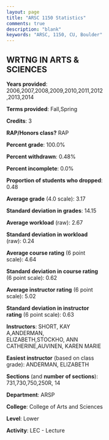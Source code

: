```yaml
---
layout: page
title: "ARSC 1150 Statistics"
comments: true
description: "blank"
keywords: "ARSC, 1150, CU, Boulder"
--- 
```

<head>
<script src="https://ajax.googleapis.com/ajax/libs/jquery/2.1.3/jquery.min.js"></script>
<script src="https://dl.dropboxusercontent.com/s/pc42nxpaw1ea4o9/highcharts.js?dl=0"></script>
<!-- <script src="../assets/js/highcharts.js"></script> -->
<style type="text/css">@font-face {
	font-family: "Bebas Neue";
	src: url(https://www.filehosting.org/file/details/544349/BebasNeue%20Regular.otf) format("opentype");
	}
	h1.Bebas { 
		font-family: "Bebas Neue", Verdana, Tahoma;
	}
</style>
</head>
<body>
	<div id="container" style="float: right; width: 45%; height: 88%; margin-left: 2.5%; margin-right: 2.5%;"></div>
	<script language="JavaScript">
		$(document).ready(function() {
		var chart = {type: 'column'};
		var title = {text: 'Grade Distribution'};
		var xAxis = {categories: ['A','B','C','D','F'],crosshair: true};
		var yAxis = {min: 0,title: {text: 'Percentage'}};
		var tooltip = {headerFormat: '<center><b><span style="font-size:20px">{point.key}</span></b></center>',
		               pointFormat: '<td style="padding:0"><b>{point.y:.1f}%</b></td>',
		               footerFormat: '</table>',shared: true,useHTML: true};
		var plotOptions = {column: {pointPadding: 0.0,borderWidth: 0}};  
		var credits = {enabled: false};var series= [{name: 'Percent',data: [37.2,48.31,12.08,1.93,0.48,]}];
		var json = {};
		json.chart = chart;
		json.title = title;
		json.tooltip = tooltip;
		json.xAxis = xAxis;
		json.yAxis = yAxis;  
		json.series = series;
		json.plotOptions = plotOptions;  
		json.credits = credits;
		$('#container').highcharts(json);
	});
	</script>
</body>
			   
## WRTNG IN ARTS & SCIENCES

**Years provided**: 2006,2007,2008,2009,2010,2011,2012,2013,2014

**Terms provided**: Fall,Spring

**Credits**: 3

**RAP/Honors class?** RAP

**Percent grade**: 100.0%

**Percent withdrawn**: 0.48%

**Percent incomplete**: 0.0%

**Proportion of students who dropped**: 0.48

**Average grade** (4.0 scale): 3.17

**Standard deviation in grades**: 14.15

**Average workload** (raw): 2.67

**Standard deviation in workload** (raw): 0.24

**Average course rating** (6 point scale): 4.64

**Standard deviation in course rating** (6 point scale): 0.62

**Average instructor rating** (6 point scale): 5.02

**Standard deviation in instructor rating** (6 point scale): 0.63

**Instructors**: SHORT, KAY A,ANDERMAN, ELIZABETH,STOCKHO, ANN CATHERINE,AUVINEN, KAREN MARIE

**Easiest instructor** (based on class grade): ANDERMAN, ELIZABETH

**Sections** (and **number of sections**): 731,730,750,250R, 14

**Department**: ARSP

**College**: College of Arts and Sciences

**Level**: Lower

**Activity**: LEC - Lecture